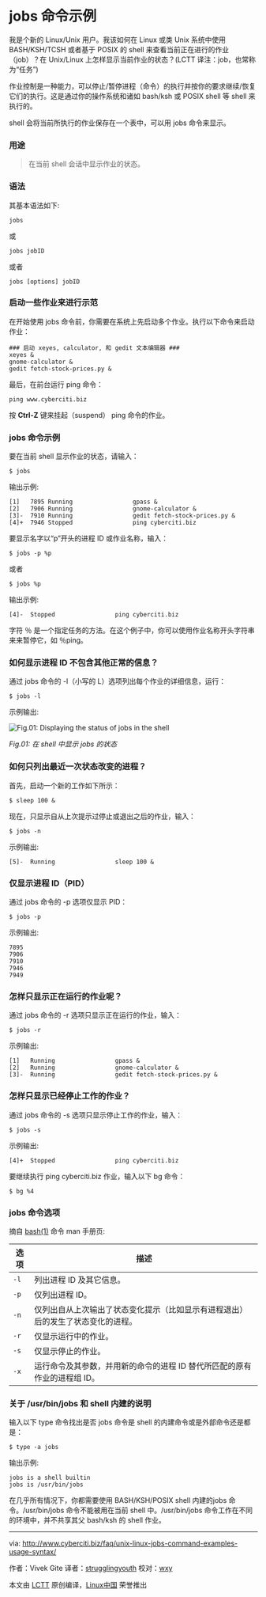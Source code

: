 jobs 命令示例
================================================================================

我是个新的 Linux/Unix 用户。我该如何在 Linux 或类 Unix 系统中使用 BASH/KSH/TCSH 或者基于 POSIX 的 shell 来查看当前正在进行的作业（job）？在 Unix/Linux 上怎样显示当前作业的状态？(LCTT 译注：job，也常称为“任务”)

作业控制是一种能力，可以停止/暂停进程（命令）的执行并按你的要求继续/恢复它们的执行。这是通过你的操作系统和诸如 bash/ksh 或 POSIX shell 等 shell 来执行的。

shell 会将当前所执行的作业保存在一个表中，可以用 jobs 命令来显示。

### 用途 ###

> 在当前 shell 会话中显示作业的状态。

### 语法 ###

其基本语法如下:

    jobs

或

    jobs jobID

或者

    jobs [options] jobID

### 启动一些作业来进行示范 ###

在开始使用 jobs 命令前，你需要在系统上先启动多个作业。执行以下命令来启动作业：

    ### 启动 xeyes, calculator, 和 gedit 文本编辑器 ###
    xeyes &
    gnome-calculator &
    gedit fetch-stock-prices.py &

最后，在前台运行 ping 命令：

    ping www.cyberciti.biz

按 **Ctrl-Z** 键来挂起（suspend） ping 命令的作业。

### jobs 命令示例 ###

要在当前 shell 显示作业的状态，请输入：

    $ jobs

输出示例:

    [1]   7895 Running                 gpass &
    [2]   7906 Running                 gnome-calculator &
    [3]-  7910 Running                 gedit fetch-stock-prices.py &
    [4]+  7946 Stopped                 ping cyberciti.biz

要显示名字以“p”开头的进程 ID 或作业名称，输入：

    $ jobs -p %p

或者

    $ jobs %p

输出示例:

    [4]-  Stopped                 ping cyberciti.biz

字符 ％ 是一个指定任务的方法。在这个例子中，你可以使用作业名称开头字符串来来暂停它，如 ％ping。

### 如何显示进程 ID 不包含其他正常的信息？ ###

通过 jobs 命令的 -l（小写的 L）选项列出每个作业的详细信息，运行：

    $ jobs -l

示例输出:

![Fig.01: Displaying the status of jobs in the shell](http://s0.cyberciti.org/uploads/faq/2013/02/jobs-command-output.jpg)

*Fig.01: 在 shell 中显示 jobs 的状态*

### 如何只列出最近一次状态改变的进程？ ###

首先，启动一个新的工作如下所示：

    $ sleep 100 &

现在，只显示自从上次提示过停止或退出之后的作业，输入：

    $ jobs -n

示例输出:

    [5]-  Running                 sleep 100 &

### 仅显示进程 ID（PID） ###

通过 jobs 命令的 -p 选项仅显示 PID：

    $ jobs -p

示例输出:

    7895
    7906
    7910
    7946
    7949

### 怎样只显示正在运行的作业呢？ ###

通过 jobs 命令的 -r 选项只显示正在运行的作业，输入：

    $ jobs -r

示例输出:

    [1]   Running                 gpass &
    [2]   Running                 gnome-calculator &
    [3]-  Running                 gedit fetch-stock-prices.py &

### 怎样只显示已经停止工作的作业？ ###

通过 jobs 命令的 -s 选项只显示停止工作的作业，输入：

    $ jobs -s

示例输出:

    [4]+  Stopped                 ping cyberciti.biz

要继续执行 ping cyberciti.biz 作业，输入以下 bg 命令：

    $ bg %4

### jobs 命令选项 ###

摘自 [bash(1)][1] 命令 man 手册页:

|选项|描述|
|---|------------------|
|`-l`| 列出进程 ID 及其它信息。|
|`-p`| 仅列出进程 ID。|
|`-n`| 仅列出自从上次输出了状态变化提示（比如显示有进程退出）后的发生了状态变化的进程。|
|`-r`| 仅显示运行中的作业。|
|`-s`| 仅显示停止的作业。|
|`-x`| 运行命令及其参数，并用新的命令的进程 ID 替代所匹配的原有作业的进程组 ID。|

### 关于 /usr/bin/jobs 和 shell 内建的说明 ###

输入以下 type 命令找出是否 jobs 命令是 shell 的内建命令或是外部命令还是都是：

    $ type -a jobs

输出示例:

    jobs is a shell builtin
    jobs is /usr/bin/jobs

在几乎所有情况下，你都需要使用 BASH/KSH/POSIX shell 内建的jobs 命令。/usr/bin/jobs 命令不能被用在当前 shell 中。/usr/bin/jobs 命令工作在不同的环境中，并不共享其父 bash/ksh 的 shell 作业。

--------------------------------------------------------------------------------

via: http://www.cyberciti.biz/faq/unix-linux-jobs-command-examples-usage-syntax/

作者：Vivek Gite
译者：[strugglingyouth](https://github.com/strugglingyouth)
校对：[wxy](https://github.com/wxy)

本文由 [LCTT](https://github.com/LCTT/TranslateProject) 原创编译，[Linux中国](https://linux.cn/) 荣誉推出

[1]:http://www.manpager.com/linux/man1/bash.1.html
